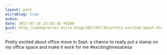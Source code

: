 ```yaml
---
layout: post
microblog: true
audio: 
date: 2017-07-16 23:55:16 +0100
guid: http://adamprocter.micro.blog/2017/07/16/pretty-excited-about.html
---
```

Pretty excited about office move in Sept. a chance to really put a stamp on my office space and make it work for me #excitingtimesatwsa
